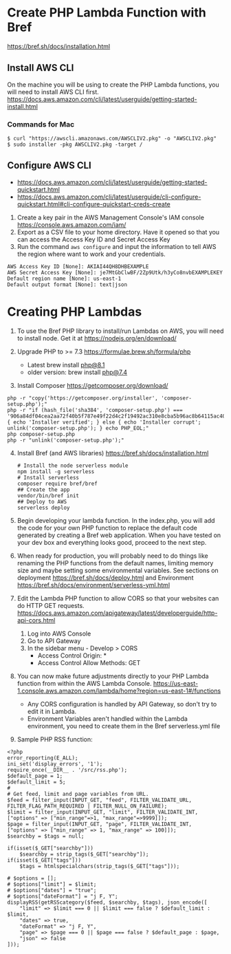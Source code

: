 # Create PHP Lambda Function with Bref
https://bref.sh/docs/installation.html

## Install AWS CLI
On the machine you will be using to create the PHP Lambda functions, you will need to install AWS CLI first.  
https://docs.aws.amazon.com/cli/latest/userguide/getting-started-install.html

### Commands for Mac
```
$ curl "https://awscli.amazonaws.com/AWSCLIV2.pkg" -o "AWSCLIV2.pkg"
$ sudo installer -pkg AWSCLIV2.pkg -target /
```

## Configure AWS CLI
* https://docs.aws.amazon.com/cli/latest/userguide/getting-started-quickstart.html
* https://docs.aws.amazon.com/cli/latest/userguide/cli-configure-quickstart.html#cli-configure-quickstart-creds-create

1. Create a key pair in the AWS Management Console's IAM console https://console.aws.amazon.com/iam/
2. Export as a CSV file to your home directory. Have it opened so that you can access the Access Key ID and  Secret Access Key
3. Run the command ```aws configure``` and input the information to tell AWS the region where want to work and your credentials.
```
AWS Access Key ID [None]: AKIAI44QH8DHBEXAMPLE
AWS Secret Access Key [None]: je7MtGbClwBF/2Zp9Utk/h3yCo8nvbEXAMPLEKEY
Default region name [None]: us-east-1
Default output format [None]: text|json
```

# Creating PHP Lambdas
1. To use the Bref PHP library to install/run Lambdas on AWS, you will need to install node. Get it at https://nodejs.org/en/download/
2. Upgrade PHP to >= 7.3
   https://formulae.brew.sh/formula/php
   * Latest brew install php@8.1
   * older version: brew install php@7.4
   
3. Install Composer
   https://getcomposer.org/download/

```
php -r "copy('https://getcomposer.org/installer', 'composer-setup.php');"
php -r "if (hash_file('sha384', 'composer-setup.php') === '906a84df04cea2aa72f40b5f787e49f22d4c2f19492ac310e8cba5b96ac8b64115ac402c8cd292b8a03482574915d1a8') { echo 'Installer verified'; } else { echo 'Installer corrupt'; unlink('composer-setup.php'); } echo PHP_EOL;"
php composer-setup.php
php -r "unlink('composer-setup.php');"
```

4. Install Bref (and AWS libraries)
   https://bref.sh/docs/installation.html
   ```
   # Install the node serverless module
   npm install -g serverless
   # Install serverless
   composer require bref/bref
   ## Create the app
   vendor/bin/bref init
   ## Deploy to AWS
   serverless deploy
   ```
5. Begin developing your lambda function.  In the index.php, you will add the code for your own PHP function to replace the default code generated by creating a Bref web application.  When you have tested on your dev box and everything looks good, proceed to the next step.
6. When ready for production, you will probably need to do things like renaming the PHP functions from the default names, limiting memory size and maybe setting some environmental variables.  See sections on deployment https://bref.sh/docs/deploy.html and Environment https://bref.sh/docs/environment/serverless-yml.html
7. Edit the Lambda PHP function to allow CORS so that your websites can do HTTP GET requests.
   https://docs.aws.amazon.com/apigateway/latest/developerguide/http-api-cors.html
   1. Log into AWS Console
   2. Go to API Gateway
   3. In the sidebar menu - Develop > CORS
      * Access Control Origin: *
      * Access Control Allow Methods: GET
8. You can now make future adjustments directly to your PHP Lambda function from within the AWS Lambda Console.
https://us-east-1.console.aws.amazon.com/lambda/home?region=us-east-1#/functions
   * Any CORS configuration is handled by API Gateway, so don't try to edit it in Lambda.
   * Environment Variables aren't handled within the Lambda environment, you need to create them in the Bref serverless.yml file

9. Sample PHP RSS function:
```
<?php
error_reporting(E_ALL);
ini_set('display_errors', '1');
require_once(__DIR__ . '/src/rss.php');
$default_page = 1;
$default_limit = 5;
#
# Get feed, limit and page variables from URL.
$feed = filter_input(INPUT_GET, "feed", FILTER_VALIDATE_URL, FILTER_FLAG_PATH_REQUIRED | FILTER_NULL_ON_FAILURE);
$limit = filter_input(INPUT_GET, "limit", FILTER_VALIDATE_INT, ["options" => ["min_range"=>1, "max_range"=>9999]]);
$page = filter_input(INPUT_GET, "page", FILTER_VALIDATE_INT, ["options" => ["min_range" => 1, "max_range" => 100]]);
$searchby = $tags = null;

if(isset($_GET["searchby"]))
	$searchby = strip_tags($_GET["searchby"]);
if(isset($_GET["tags"]))
	$tags = htmlspecialchars(strip_tags($_GET["tags"]));
	
# $options = [];
# $options["limit"] = $limit;
# $options["dates"] = "true";
# $options["dateFormat"] = "j F, Y";
displayRSS(getRSScategory($feed, $searchby, $tags), json_encode([
	"limit" => $limit === 0 || $limit === false ? $default_limit : $limit,
	"dates" => true,
	"dateFormat" => "j F, Y",
	"page" => $page === 0 || $page === false ? $default_page : $page,
	"json" => false
]));
```